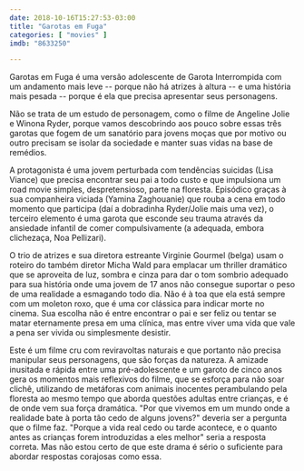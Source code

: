 ```yaml
---
date: 2018-10-16T15:27:53-03:00
title: "Garotas em Fuga"
categories: [ "movies" ]
imdb: "8633250"

---
```

Garotas em Fuga é uma versão adolescente de Garota Interrompida com um andamento mais leve -- porque não há atrizes à altura -- e uma história mais pesada -- porque é ela que precisa apresentar seus personagens.

Não se trata de um estudo de personagem, como o filme de Angeline Jolie e Winona Ryder, porque vamos descobrindo aos pouco sobre essas três garotas que fogem de um sanatório para jovens moças que por motivo ou outro precisam se isolar da sociedade e manter suas vidas na base de remédios. 

A protagonista é uma jovem perturbada com tendências suicidas (Lisa Viance) que precisa encontrar seu pai a todo custo e que impulsiona um road movie simples, despretensioso, parte na floresta. Episódico graças à sua companheira viciada (Yamina Zaghouanie) que rouba a cena em todo momento que participa (daí a dobradinha Ryder/Jolie mais uma vez), o terceiro elemento é uma garota que esconde seu trauma através da ansiedade infantil de comer compulsivamente (a adequada, embora clichezaça, Noa Pellizari).

O trio de atrizes e sua diretora estreante Virginie Gourmel (belga) usam o roteiro do também diretor Micha Wald para emplacar um thriller dramático que se aproveita de luz, sombra e cinza para dar o tom sombrio adequado para sua história onde uma jovem de 17 anos não consegue suportar o peso de uma realidade a esmagando todo dia. Não é à toa que ela está sempre com um moleton roxo, que é uma cor clássica para indicar morte no cinema. Sua escolha não é entre encontrar o pai e ser feliz ou tentar se matar eternamente presa em uma clínica, mas entre viver uma vida que vale a pena ser vivida ou simplesmente desistir.

Este é um filme cru com reviravoltas naturais e que portanto não precisa manipular seus personagens, que são forças da natureza. A amizade inusitada e rápida entre uma pré-adolescente e um garoto de cinco anos gera os momentos mais reflexivos do filme, que se esforça para não soar clichê, utilizando de metáforas com animais inocentes perambulando pela floresta ao mesmo tempo que aborda questões adultas entre crianças, e é de onde vem sua força dramática. "Por que vivemos em um mundo onde a realidade bate à porta tão cedo de alguns jovens?" deveria ser a pergunta que o filme faz. "Porque a vida real cedo ou tarde acontece, e o quanto antes as crianças forem introduzidas a eles melhor" seria a resposta correta. Mas não estou certo de que este drama é sério o suficiente para abordar respostas corajosas como essa.
